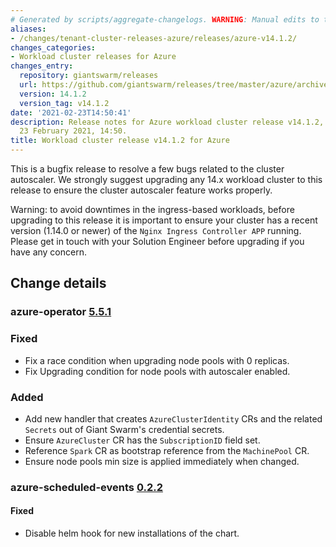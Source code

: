 ```yaml
---
# Generated by scripts/aggregate-changelogs. WARNING: Manual edits to this files will be overwritten.
aliases:
- /changes/tenant-cluster-releases-azure/releases/azure-v14.1.2/
changes_categories:
- Workload cluster releases for Azure
changes_entry:
  repository: giantswarm/releases
  url: https://github.com/giantswarm/releases/tree/master/azure/archived/v14.1.2
  version: 14.1.2
  version_tag: v14.1.2
date: '2021-02-23T14:50:41'
description: Release notes for Azure workload cluster release v14.1.2, published on
  23 February 2021, 14:50.
title: Workload cluster release v14.1.2 for Azure
---
```


This is a bugfix release to resolve a few bugs related to the cluster autoscaler.
We strongly suggest upgrading any 14.x workload cluster to this release to ensure the cluster autoscaler feature works properly.

Warning: to avoid downtimes in the ingress-based workloads, before upgrading to this release it is important to ensure your cluster has a recent version (1.14.0 or newer) of the `Nginx Ingress Controller APP` running. Please get in touch with your Solution Engineer before upgrading if you have any concern.

## Change details

### azure-operator [5.5.1](https://github.com/giantswarm/azure-operator/releases/tag/v5.5.1)

### Fixed

- Fix a race condition when upgrading node pools with 0 replicas.
- Fix Upgrading condition for node pools with autoscaler enabled.

### Added

- Add new handler that creates `AzureClusterIdentity` CRs and the related `Secrets` out of Giant Swarm's credential secrets.
- Ensure `AzureCluster` CR has the `SubscriptionID` field set.
- Reference `Spark` CR as bootstrap reference from the `MachinePool` CR.
- Ensure node pools min size is applied immediately when changed.


### azure-scheduled-events [0.2.2](https://github.com/giantswarm/azure-scheduled-events/releases/tag/v0.2.2)

#### Fixed
- Disable helm hook for new installations of the chart.
